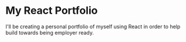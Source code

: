 # My React Portfolio

I'll be creating a personal portfolio of myself using React in order to help build towards being employer ready.
